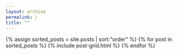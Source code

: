 ```yaml
---
layout: archive
permalink: /
title: ""
---
```


<div class="tiles">

{% assign sorted_posts = site.posts | sort:"order" %}
{% for post in sorted_posts %}
	{% include post-grid.html %}
{% endfor %}
</div><!-- /.tiles -->
